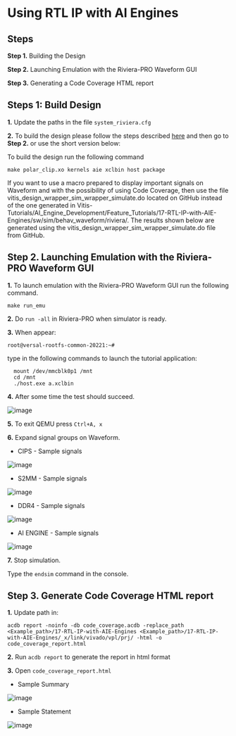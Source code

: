 # **Using RTL IP with AI Engines**

## **Steps**

**Step 1.** Building the Design

**Step 2.** Launching Emulation with the Riviera-PRO Waveform GUI

**Step 3.** Generating a Code Coverage HTML report

## **Steps 1: Build Design** 

  **1.** Update the paths in the file `system_riviera.cfg`

  **2.** To build the design please follow the steps described [here](https://github.com/Xilinx/Vitis-Tutorials/tree/2022.1/AI_Engine_Development/Feature_Tutorials/17-RTL-IP-with-AIE-Engines) and then go to **Step 2.** or use the short version below:

  To build the design run the following command
  
  `make polar_clip.xo kernels aie xclbin host package`
  
  If you want to use a macro prepared to display important signals on Waveform and with the possibility of using Code Coverage, then use the file vitis_design_wrapper_sim_wrapper_simulate.do located on GitHub instead of the one generated in Vitis-Tutorials/AI_Engine_Development/Feature_Tutorials/17-RTL-IP-with-AIE-Engines/sw/sim/behav_waveform/riviera/. The results shown below are generated using the vitis_design_wrapper_sim_wrapper_simulate.do file from GitHub.

## **Step 2.** Launching Emulation with the Riviera-PRO Waveform GUI

  **1.** To launch emulation with the Riviera-PRO Waveform GUI run the following command.  

  `make run_emu`
  
  **2.** Do `run -all` in Riviera-PRO when simulator is ready.

  **3.** When appear: 

  `root@versal-rootfs-common-20221:~#`

  type in the following commands to launch the tutorial application:
```
  mount /dev/mmcblk0p1 /mnt
  cd /mnt
  ./host.exe a.xclbin
```
  **4.** After some time the test should succeed.

  ![image](https://github.com/maciejpasierbek/Riviera-PRO/assets/38097741/d0397fd2-71ff-40eb-ba1f-8f4f91af27d1)

  **5.** To exit QEMU press `Ctrl+A, x`

  **6.** Expand signal groups on Waveform.
  
  - CIPS - Sample signals
  
  ![image](https://github.com/maciejpasierbek/Riviera-PRO/assets/38097741/87dd5fb3-188a-427b-8bb0-59a9a6fbef78)

  - S2MM - Sample signals

  ![image](https://github.com/maciejpasierbek/Riviera-PRO/assets/38097741/dd9dc2c8-f9d8-403b-9b92-61824348e271)

  - DDR4 - Sample signals

  ![image](https://github.com/maciejpasierbek/Riviera-PRO/assets/38097741/cddf3735-119c-4cda-93f0-5c63dd6ac861)
  
  - AI ENGINE - Sample signals

  ![image](https://github.com/maciejpasierbek/Riviera-PRO/assets/38097741/2d7559d5-29c2-4b56-b570-5dae03cbc00a)

  **7.** Stop simulation.

  Type the `endsim` command in the console.

## **Step 3.** Generate Code Coverage HTML report

  **1.** Update path in:
  
  `acdb report -noinfo -db code_coverage.acdb -replace_path <Example_path>/17-RTL-IP-with-AIE-Engines <Example_path>/17-RTL-IP-with-AIE-Engines/_x/link/vivado/vpl/prj/ -html -o code_coverage_report.html` 
  
  **2.** Run `acdb report` to generate the report in html format 
  
  **3.** Open `code_coverage_report.html`
  
  - Sample Summary
  
  ![image](https://github.com/maciejpasierbek/Riviera-PRO/assets/38097741/a7e612af-87c7-4cb0-96d4-77dc788ecfcc)

  - Sample Statement

  ![image](https://github.com/maciejpasierbek/Riviera-PRO/assets/38097741/4c44348e-885e-45f5-a532-3c19d23b441a)

  





